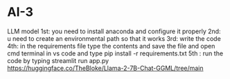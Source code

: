 # AI-3
LLM model
1st: you need to install anaconda and configure it properly
2nd: u need to create an environmental path so that it works
3rd: write the code
4th: in the requirements file type the contents and save the file and open cmd terminal in vs code and type pip install -r requirements.txt
5th : run the code by typing streamlit run app.py
https://huggingface.co/TheBloke/Llama-2-7B-Chat-GGML/tree/main
